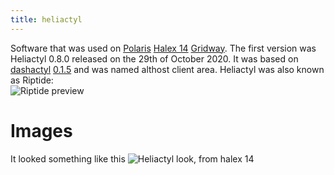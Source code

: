 ```yaml
---
title: heliactyl
---
```


Software that was used on [Polaris](../Hosts/polarisnode.com.md) [Halex 14](../Hosts/halex.gg.md) [Gridway](../Hosts/gridway.io.md).
The first version was Heliactyl 0.8.0 released on the 29th of October 2020. It was based on [dashactyl](https://github.com/Votion-Development/Dashactyl) [0.1.5](https://github.com/Votion-Development/Dashactyl-0.4) and was named althost client area.
Heliactyl was also known as Riptide:  
![Riptide preview](https://summerhosts.github.io/media/SRYDEN/heliactyl/riptide.png)

# Images
It looked something like this
![Heliactyl look, from halex 14](https://summerhosts.github.io/media/halex/halex%2014%20dashboard.png)